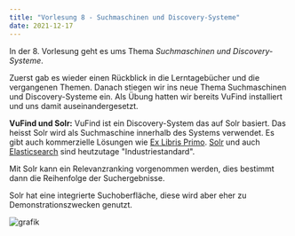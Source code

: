 ```yaml
---
title: "Vorlesung 8 - Suchmaschinen und Discovery-Systeme"
date: 2021-12-17
---
```


In der 8. Vorlesung geht es ums Thema *Suchmaschinen und Discovery-Systeme*.

Zuerst gab es wieder einen Rückblick in die Lerntagebücher und die vergangenen Themen. Danach stiegen wir ins neue Thema Suchmaschinen und Discovery-Systeme ein. Als Übung hatten wir bereits VuFind installiert und uns damit auseinandergesetzt.

**VuFind und Solr:** VuFind ist ein Discovery-System das auf Solr basiert. Das heisst Solr wird als Suchmaschine innerhalb des Systems verwendet. Es gibt auch kommerzielle Lösungen wie [Ex Libris Primo](https://exlibrisgroup.com/de/produkte/primo/). [Solr](https://solr.apache.org/) und auch [Elasticsearch](https://www.elastic.co/de/) sind heutzutage "Industriestandard". 

Mit Solr kann ein Relevanzranking vorgenommen werden, dies bestimmt dann die Reihenfolge der Suchergebnisse.

Solr hat eine integrierte Suchoberfläche, diese wird aber eher zu Demonstrationszwecken genutzt.


![grafik](https://user-images.githubusercontent.com/90787818/151705837-0c4ea718-fb86-467f-8869-8f7543447662.png)





